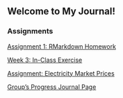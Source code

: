 ## Welcome to My Journal!

### Assignments

[Assignment 1: RMarkdown Homework](BDA-503-W1.html)

[Week 3: In-Class Exercise](Week3-In-Class-Exercise.html)

[Assignment: Electricity Market Prices](Week_3_Electricity_-Market_Analysis.html)

[Group’s Progress Journal Page](https://pjournal.github.io/mef04g-a-k-a-r/)


